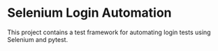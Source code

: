 # Selenium Login Automation

This project contains a test framework for automating login tests using Selenium and pytest.